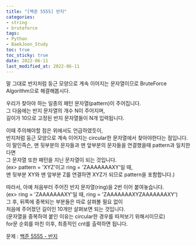 ```yaml
---
title: "[백준 5555] 반지"
categories: 
- string
- bruteforce
tags:
- Python
- BaekJoon_Study
toc: true
toc_sticky: true
date: 2022-06-11
last_modified_at: 2022-06-11
---
```


말 그대로 반지처럼 둥근 모양으로 계속 이어지는 문자열이므로 BruteForce Algorithm으로 해결해봅시다.  

우리가 찾아야 하는 일종의 패턴 문자열(pattern)이 주어집니다.  
그 다음에는 반지 문자열의 개수 N이 주어지며,  
길이가 10으로 고정된 반지 문자열들이 N개 입력됩니다.  

이때 주의해야할 점은 위에서도 언급하였듯이,  
반지처럼 둥근 모양으로 계속 이어지는 circular한 문자열에서 찾아야한다는 점입니다.  
이 말인즉슨, 맨 뒷부분의 문자들과 맨 앞부분의 문자들을 연결했을때 pattern과 일치한다면  
그 문자열 또한 패턴을 지닌 문자열이 되는 것입니다.  
(ex> pattern = 'XYZ'이고 ring = 'ZAAAAAAAXY'일 때,  
맨 뒷부분 XY와 맨 앞부분 Z를 연결하면 XYZ가 되므로 pattern을 포함합니다.)

따라서, 아예 처음부터 주어진 반지 문자열(ring)을 2번 이어 붙여놓습니다.  
(ex> ring = 'ZAAAAAAAXY'일 때, ring = 'ZAAAAAAAXYZAAAAAAAXY')  
그 후, 뒤쪽에 중복되는 부분들은 따로 살펴볼 필요 없이  
처음에 주어졌던 길이인 10개만 살펴보면 되는 것입니다.  
(문자열을 중복하여 붙인 이유는 circular한 경우를 따져보기 위해서이므로)  
for문 순회를 마친 이후, 최종적인 cnt를 출력하면 됩니다.

문제 : [백준 5555 - 반지](https://www.acmicpc.net/problem/5555)

<script src="https://gist.github.com/Ryumaker/75ec19baf09738a688795bc3b693b7e8.js"></script>


